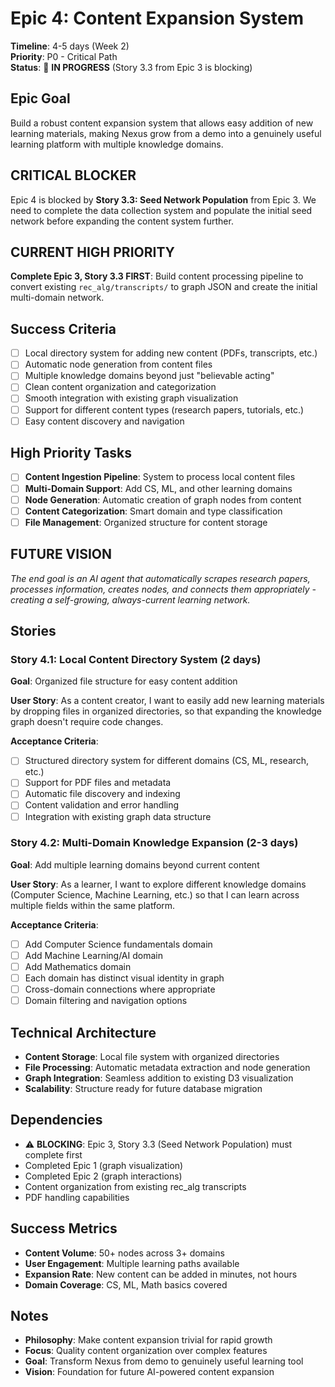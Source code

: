 # Epic 4: Content Expansion System

**Timeline**: 4-5 days (Week 2)  
**Priority**: P0 - Critical Path  
**Status**: 🚧 **IN PROGRESS** (Story 3.3 from Epic 3 is blocking)

## Epic Goal
Build a robust content expansion system that allows easy addition of new learning materials, making Nexus grow from a demo into a genuinely useful learning platform with multiple knowledge domains.

## **CRITICAL BLOCKER**
Epic 4 is blocked by **Story 3.3: Seed Network Population** from Epic 3. We need to complete the data collection system and populate the initial seed network before expanding the content system further.

## **CURRENT HIGH PRIORITY**
**Complete Epic 3, Story 3.3 FIRST**: Build content processing pipeline to convert existing `rec_alg/transcripts/` to graph JSON and create the initial multi-domain network.

## Success Criteria
- [ ] Local directory system for adding new content (PDFs, transcripts, etc.)
- [ ] Automatic node generation from content files
- [ ] Multiple knowledge domains beyond just "believable acting"
- [ ] Clean content organization and categorization
- [ ] Smooth integration with existing graph visualization
- [ ] Support for different content types (research papers, tutorials, etc.)
- [ ] Easy content discovery and navigation

## High Priority Tasks
- [ ] **Content Ingestion Pipeline**: System to process local content files
- [ ] **Multi-Domain Support**: Add CS, ML, and other learning domains
- [ ] **Node Generation**: Automatic creation of graph nodes from content
- [ ] **Content Categorization**: Smart domain and type classification
- [ ] **File Management**: Organized structure for content storage

## **FUTURE VISION** 
*The end goal is an AI agent that automatically scrapes research papers, processes information, creates nodes, and connects them appropriately - creating a self-growing, always-current learning network.*

## Stories

### Story 4.1: Local Content Directory System (2 days)
**Goal**: Organized file structure for easy content addition

**User Story**: As a content creator, I want to easily add new learning materials by dropping files in organized directories, so that expanding the knowledge graph doesn't require code changes.

**Acceptance Criteria**:
- [ ] Structured directory system for different domains (CS, ML, research, etc.)
- [ ] Support for PDF files and metadata
- [ ] Automatic file discovery and indexing
- [ ] Content validation and error handling
- [ ] Integration with existing graph data structure

### Story 4.2: Multi-Domain Knowledge Expansion (2-3 days)
**Goal**: Add multiple learning domains beyond current content

**User Story**: As a learner, I want to explore different knowledge domains (Computer Science, Machine Learning, etc.) so that I can learn across multiple fields within the same platform.

**Acceptance Criteria**:
- [ ] Add Computer Science fundamentals domain
- [ ] Add Machine Learning/AI domain
- [ ] Add Mathematics domain
- [ ] Each domain has distinct visual identity in graph
- [ ] Cross-domain connections where appropriate
- [ ] Domain filtering and navigation options

## Technical Architecture
- **Content Storage**: Local file system with organized directories
- **File Processing**: Automatic metadata extraction and node generation
- **Graph Integration**: Seamless addition to existing D3 visualization
- **Scalability**: Structure ready for future database migration

## Dependencies
- ⚠️ **BLOCKING**: Epic 3, Story 3.3 (Seed Network Population) must complete first
- Completed Epic 1 (graph visualization)
- Completed Epic 2 (graph interactions)
- Content organization from existing rec_alg transcripts
- PDF handling capabilities

## Success Metrics
- **Content Volume**: 50+ nodes across 3+ domains
- **User Engagement**: Multiple learning paths available
- **Expansion Rate**: New content can be added in minutes, not hours
- **Domain Coverage**: CS, ML, Math basics covered

## Notes
- **Philosophy**: Make content expansion trivial for rapid growth
- **Focus**: Quality content organization over complex features
- **Goal**: Transform Nexus from demo to genuinely useful learning tool
- **Vision**: Foundation for future AI-powered content expansion 
